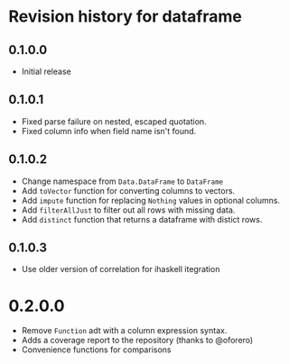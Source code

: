 # Revision history for dataframe

## 0.1.0.0

* Initial release

## 0.1.0.1

* Fixed parse failure on nested, escaped quotation.
* Fixed column info when field name isn't found. 

## 0.1.0.2

* Change namespace from `Data.DataFrame` to `DataFrame`
* Add `toVector` function for converting columns to vectors.
* Add `impute` function for replacing `Nothing` values in optional columns.
* Add `filterAllJust` to filter out all rows with missing data.
* Add `distinct` function that returns a dataframe with distict rows.

## 0.1.0.3
* Use older version of correlation for ihaskell itegration

# 0.2.0.0
* Remove `Function` adt with a column expression syntax.
* Adds a coverage report to the repository (thanks to @oforero)
* Convenience functions for comparisons

